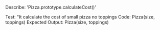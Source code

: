 Describe: 'Pizza.prototype.calculateCost()'

Test: "It calculate the cost of small pizza no toppings
Code: Pizza(size, toppings)
Expected Output: Pizza(size, toppings)

